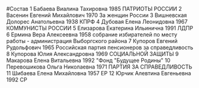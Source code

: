 #Состав
1 Бабаева Виалина Тахировна 1985 ПАТРИОТЫ РОССИИ
2 Васенин Евгений Михайлович 1970 За женщин России
3 Вишневская Долорес Анатольевна 1938 КПРФ
4 Дубовая Елена Леонидовна 1967 КОММУНИСТЫ РОССИИ
5 Елизарова Екатерина Ильинична 1991 ЛДПР
6 Ермина Вера Алексеевна 1958 собрание избирателей по месту работы - администрация Выборгского района
7 Купоров Евгений Рудольфович 1965 Российская партия пенсионеров за справедливость
8 Купорова Юлия Александровна 1969 СОЦИАЛЬНОЙ ЗАЩИТЫ
9 Макарова Елена Витальевна 1992 \"Фонд \"Будущее Родины\"
10 Перевошикова Ольга Николаевна 1971 ПАРТИЯ ЗА СПРАВЕДЛИВОСТЬ
11 Шибаева Елена Михайловна 1957 ЕР
12 Юрчик Алевтина Евгеньевна 1992 СР
